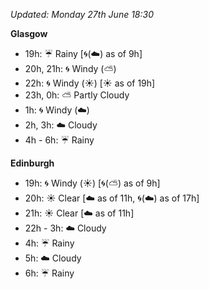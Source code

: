 *Updated: Monday 27th June 18:30*

**Glasgow**

* 19h: :umbrella: Rainy [:cyclone:(:cloud:) as of 9h]
* 20h, 21h: :cyclone: Windy (:partly_sunny:)
* 22h: :cyclone: Windy (:sunny:) [:sunny: as of 19h]
* 23h, 0h: :partly_sunny: Partly Cloudy
* 1h: :cyclone: Windy (:cloud:)
* 2h, 3h: :cloud: Cloudy
* 4h - 6h: :umbrella: Rainy

**Edinburgh**

* 19h: :cyclone: Windy (:sunny:) [:cyclone:(:partly_sunny:) as of 9h]
* 20h: :sunny: Clear [:cloud: as of 11h, :cyclone:(:cloud:) as of 17h]
* 21h: :sunny: Clear [:cloud: as of 11h]
* 22h - 3h: :cloud: Cloudy
* 4h: :umbrella: Rainy
* 5h: :cloud: Cloudy
* 6h: :umbrella: Rainy
